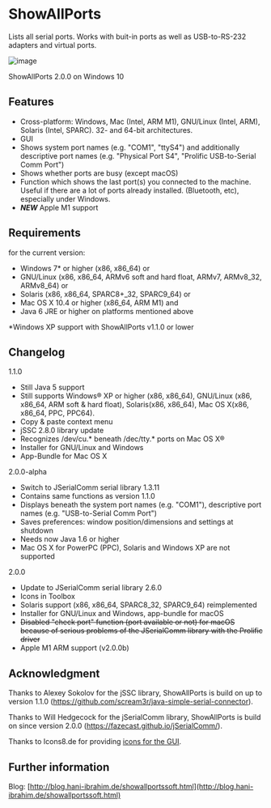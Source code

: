 ShowAllPorts
============

Lists all serial ports. Works with buit-in ports as well as USB-to-RS-232 adapters and virtual ports.

![image](http://blog.hani-ibrahim.de/wp-content/uploads/showallports_win10.png)

ShowAllPorts 2.0.0 on Windows 10

Features
--------

  * Cross-platform: Windows, Mac (Intel, ARM M1), GNU/Linux (Intel, ARM), Solaris (Intel, SPARC). 32- and 64-bit architectures.
  * GUI
  * Shows system port names (e.g. "COM1", "ttyS4") and additionally descriptive port names (e.g. "Physical Port S4", "Prolific USB-to-Serial Comm Port")
  * Shows whether ports are busy (except macOS)
  * Function which shows the last port(s) you connected to the machine. Useful if there are a lot of ports already installed. (Bluetooth, etc), especially under Windows.
  * ***NEW*** Apple M1 support
  
Requirements
------------
for the current version:

  * Windows 7* or higher (x86, x86_64) or
  * GNU/Linux (x86, x86_64, ARMv6 soft and hard float, ARMv7, ARMv8_32, ARMv8_64) or
  * Solaris (x86, x86_64, SPARC8+_32, SPARC9_64) or
  * Mac OS X 10.4 or higher (x86_64, ARM M1) and
  * Java 6 JRE or higher on platforms mentioned above

*Windows XP support with ShowAllPorts v1.1.0 or lower

Changelog
---------

1.1.0

  * Still Java 5 support
  * Still supports Windows® XP or higher (x86, x86_64), GNU/Linux (x86, x86_64, ARM soft & hard float), Solaris(x86, x86_64), Mac OS X(x86, x86_64, PPC, PPC64).
  * Copy & paste context menu
  * jSSC 2.8.0 library update
  * Recognizes /dev/cu.* beneath /dec/tty.* ports on Mac OS X®
  * Installer for GNU/Linux and Windows
  * App-Bundle for Mac OS X

2.0.0-alpha

  * Switch to JSerialComm serial library 1.3.11
  * Contains same functions as version 1.1.0
  * Displays beneath the system port names (e.g. "COM1"), descriptive port names (e.g. "USB-to-Serial Comm Port")
  * Saves preferences: window position/dimensions and settings at shutdown
  * Needs now Java 1.6 or higher
  * Mac OS X for PowerPC (PPC), Solaris and Windows XP are not supported

2.0.0

  * Update to JSerialComm serial library 2.6.0
  * Icons in Toolbox
  * Solaris support (x86, x86_64, SPARC8_32, SPARC9_64) reimplemented
  * Installer for GNU/Linux and Windows, app-bundle for macOS
  * ~~Disabled "check port" function (port available or not) for macOS because of serious problems of the JSerialComm library with the Prolific driver~~
  * Apple M1 ARM support (v2.0.0b)

Acknowledgment
--------------

Thanks to Alexey Sokolov for the jSSC library, ShowAllPorts is build on up to version 1.1.0 (https://github.com/scream3r/java-simple-serial-connector).

Thanks to Will Hedgecock for the jSerialComm library, ShowAllPorts is build on since version 2.0.0 (https://fazecast.github.io/jSerialComm/).

Thanks to Icons8.de for providing [icons for the GUI](https://icons8.de/icon/pack/user-interface/windows).


Further information
-------------------

Blog: [http://blog.hani-ibrahim.de/showallportssoft.html](http://blog.hani-ibrahim.de/showallportssoft.html)
